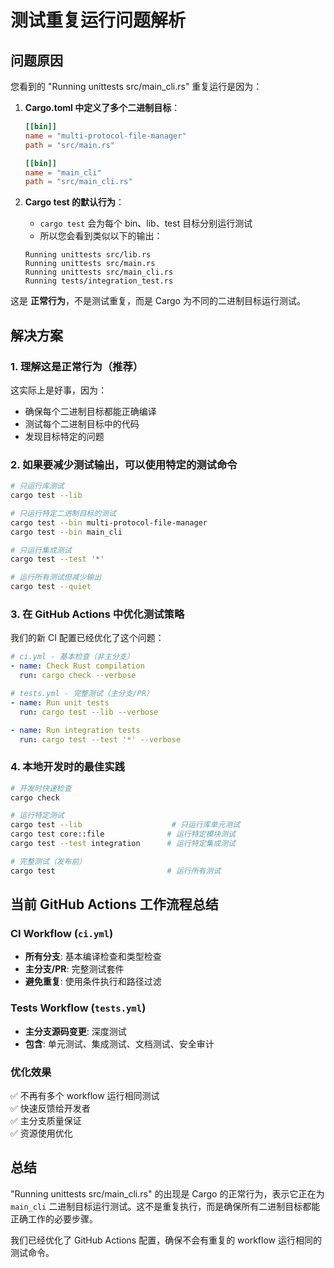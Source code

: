# 测试重复运行问题解析

## 问题原因

您看到的 "Running unittests src/main_cli.rs" 重复运行是因为：

1. **Cargo.toml 中定义了多个二进制目标**：
   ```toml
   [[bin]]
   name = "multi-protocol-file-manager"
   path = "src/main.rs"

   [[bin]]
   name = "main_cli"
   path = "src/main_cli.rs"
   ```

2. **Cargo test 的默认行为**：
   - `cargo test` 会为每个 bin、lib、test 目标分别运行测试
   - 所以您会看到类似以下的输出：
   ```
   Running unittests src/lib.rs
   Running unittests src/main.rs  
   Running unittests src/main_cli.rs
   Running tests/integration_test.rs
   ```

这是 **正常行为**，不是测试重复，而是 Cargo 为不同的二进制目标运行测试。

## 解决方案

### 1. 理解这是正常行为（推荐）
这实际上是好事，因为：
- 确保每个二进制目标都能正确编译
- 测试每个二进制目标中的代码
- 发现目标特定的问题

### 2. 如果要减少测试输出，可以使用特定的测试命令

```bash
# 只运行库测试
cargo test --lib

# 只运行特定二进制目标的测试  
cargo test --bin multi-protocol-file-manager
cargo test --bin main_cli

# 只运行集成测试
cargo test --test '*'

# 运行所有测试但减少输出
cargo test --quiet
```

### 3. 在 GitHub Actions 中优化测试策略

我们的新 CI 配置已经优化了这个问题：

```yaml
# ci.yml - 基本检查（非主分支）
- name: Check Rust compilation
  run: cargo check --verbose

# tests.yml - 完整测试（主分支/PR）  
- name: Run unit tests
  run: cargo test --lib --verbose

- name: Run integration tests
  run: cargo test --test '*' --verbose
```

### 4. 本地开发时的最佳实践

```bash
# 开发时快速检查
cargo check

# 运行特定测试
cargo test --lib                    # 只运行库单元测试
cargo test core::file              # 运行特定模块测试
cargo test --test integration      # 运行特定集成测试

# 完整测试（发布前）
cargo test                         # 运行所有测试
```

## 当前 GitHub Actions 工作流程总结

### CI Workflow (`ci.yml`)
- **所有分支**: 基本编译检查和类型检查
- **主分支/PR**: 完整测试套件
- **避免重复**: 使用条件执行和路径过滤

### Tests Workflow (`tests.yml`)  
- **主分支源码变更**: 深度测试
- **包含**: 单元测试、集成测试、文档测试、安全审计

### 优化效果
✅ 不再有多个 workflow 运行相同测试  
✅ 快速反馈给开发者  
✅ 主分支质量保证  
✅ 资源使用优化

## 总结

"Running unittests src/main_cli.rs" 的出现是 Cargo 的正常行为，表示它正在为 `main_cli` 二进制目标运行测试。这不是重复执行，而是确保所有二进制目标都能正确工作的必要步骤。

我们已经优化了 GitHub Actions 配置，确保不会有重复的 workflow 运行相同的测试命令。
